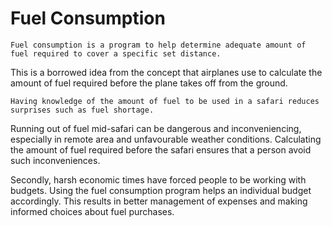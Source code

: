 # Fuel Consumption

	Fuel consumption is a program to help determine adequate amount of fuel required to cover a specific set distance. 
This is a borrowed idea from the concept that airplanes use to calculate the amount of fuel required before the plane takes off from the ground.
	

	Having knowledge of the amount of fuel to be used in a safari reduces surprises such as fuel shortage. 
Running out of fuel mid-safari can be dangerous and inconveniencing, especially in remote area and unfavourable weather conditions. Calculating the amount of fuel required before the safari ensures that a person avoid such inconveniences.
	

Secondly, harsh economic times have forced people to be working with budgets. Using the fuel consumption program helps an individual budget accordingly. This results in better management of expenses and making informed choices about fuel purchases.

